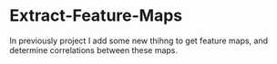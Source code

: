 # Extract-Feature-Maps
In previously project I add some new thihng to get feature maps, and determine correlations between these maps.
